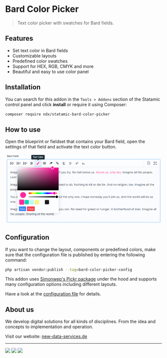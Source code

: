 <!-- statamic:hide -->

# Bard Color Picker

<!-- /statamic:hide -->

> Text color picker with swatches for Bard fields.

## Features

- Set text color in Bard fields
- Customizable layouts
- Predefined color swatches
- Support for HEX, RGB, CMYK and more
- Beautiful and easy to use color panel

## Installation

You can search for this addon in the `Tools > Addons` section of the Statamic control panel and click **install** or require it using Composer:

``` bash
composer require ndx/statamic-bard-color-picker
```

## How to use

Open the blueprint or fieldset that contains your Bard field, open the settings of that field and activate the text color button. 

![Preview of open text color panel](docs/preview.png)

## Configuration

If you want to change the layout, components or predefined colors, make sure that the configuration file is published by entering the following command:

``` bash
php artisan vendor:publish --tag=bard-color-picker-config
```

This addon uses [Simonwep's Pickr package](https://github.com/Simonwep/pickr) under the hood and supports many configuration options including different layouts.

Have a look at the [configuration file](config/bard-color-picker.php) for details.

## About us

We develop digital solutions for all kinds of disciplines. From the idea and concepts to implementation and operation.

Visit our website: [new-data-services.de](https://new-data-services.de/)

<!-- statamic:hide -->

---

<a href="https://statamic.com/addons/new-data-services/bard-color-picker"><img src="https://img.shields.io/badge/Statamic-3.4+-FF269E?style=for-the-badge"></a>
<a href="https://packagist.org/packages/ndx/statamic-bard-color-picker"><img src="https://img.shields.io/packagist/v/ndx/statamic-bard-color-picker?style=for-the-badge"></a>
<a href="https://packagist.org/packages/ndx/statamic-bard-color-picker"><img src="https://img.shields.io/packagist/dt/ndx/statamic-bard-color-picker?style=for-the-badge"></a>

<!-- /statamic:hide -->

